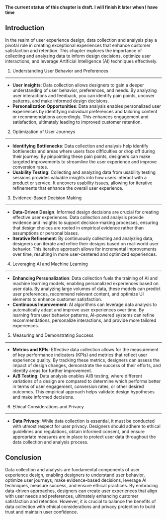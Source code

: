 **The current status of this chapter is draft. I will finish it later when I have time**

Introduction
------------

In the realm of user experience design, data collection and analysis play a pivotal role in creating exceptional experiences that enhance customer satisfaction and retention. This chapter explores the importance of collecting and analyzing data to inform design decisions, optimize user interactions, and leverage Artificial Intelligence (AI) techniques effectively.

1. Understanding User Behavior and Preferences
----------------------------------------------

* **User Insights**: Data collection allows designers to gain a deeper understanding of user behavior, preferences, and needs. By analyzing user interactions and feedback, you can identify pain points, uncover patterns, and make informed design decisions.
* **Personalization Opportunities**: Data analysis enables personalized user experiences by identifying individual preferences and tailoring content or recommendations accordingly. This enhances engagement and satisfaction, ultimately leading to improved customer retention.

2. Optimization of User Journeys
--------------------------------

* **Identifying Bottlenecks**: Data collection and analysis help identify bottlenecks and areas where users face difficulties or drop off during their journey. By pinpointing these pain points, designers can make targeted improvements to streamline the user experience and improve conversion rates.
* **Usability Testing**: Collecting and analyzing data from usability testing sessions provides valuable insights into how users interact with a product or service. It uncovers usability issues, allowing for iterative refinements that enhance the overall user experience.

3. Evidence-Based Decision Making
---------------------------------

* **Data-Driven Design**: Informed design decisions are crucial for creating effective user experiences. Data collection and analysis provide evidence and insights to support decision-making processes, ensuring that design choices are rooted in empirical evidence rather than assumptions or personal biases.
* **Iterative Refinement**: By continuously collecting and analyzing data, designers can iterate and refine their designs based on real-world user behavior. This iterative approach allows for incremental improvements over time, resulting in more user-centered and optimized experiences.

4. Leveraging AI and Machine Learning
-------------------------------------

* **Enhancing Personalization**: Data collection fuels the training of AI and machine learning models, enabling personalized experiences based on user data. By analyzing large volumes of data, these models can predict user preferences, recommend relevant content, and optimize UI elements to enhance customer satisfaction.
* **Continuous Improvement**: AI algorithms can leverage data analysis to automatically adapt and improve user experiences over time. By learning from user behavior patterns, AI-powered systems can refine recommendations, personalize interactions, and provide more tailored experiences.

5. Measuring and Demonstrating Success
--------------------------------------

* **Metrics and KPIs**: Effective data collection allows for the measurement of key performance indicators (KPIs) and metrics that reflect user experience quality. By tracking these metrics, designers can assess the impact of design changes, demonstrate the success of their efforts, and identify areas for further improvement.
* **A/B Testing**: Data analysis enables A/B testing, where different variations of a design are compared to determine which performs better in terms of user engagement, conversion rates, or other desired outcomes. This empirical approach helps validate design hypotheses and make informed decisions.

6. Ethical Considerations and Privacy
-------------------------------------

* **Data Privacy**: While data collection is essential, it must be conducted with utmost respect for user privacy. Designers should adhere to ethical guidelines and regulations, obtain informed consent, and ensure appropriate measures are in place to protect user data throughout the data collection and analysis process.

Conclusion
----------

Data collection and analysis are fundamental components of user experience design, enabling designers to understand user behavior, optimize user journeys, make evidence-based decisions, leverage AI techniques, measure success, and ensure ethical practices. By embracing data-driven approaches, designers can create user experiences that align with user needs and preferences, ultimately enhancing customer satisfaction and retention. However, it is crucial to balance the benefits of data collection with ethical considerations and privacy protection to build trust and maintain user confidence.
